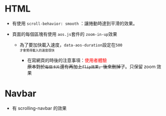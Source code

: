 # HTML

* 有使用 `scroll-behavior: smooth` ：讓捲動時達到平滑的效果。
* 頁面的每個區塊有使用 `aos.js`套件的 ```zoom-in-up```效果

    * 為了要加快載入速度，`data-aos-duration`設定在`500` <br>
<font size=1>才會覺得載入的速度很快</font>

        * 在寫網頁的時後的注意事項：<font color=red>使用者體驗</font><br>
~~原本對於`每個卡片`還有再加上`flip效果`，後來刪掉了~~。只保留 zoom 效果

# Navbar

* 有 scrolling-navbar 的效果


